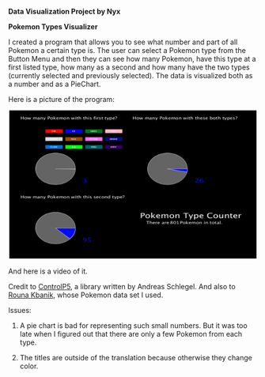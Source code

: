 **Data Visualization Project by Nyx**

**Pokemon Types Visualizer**

I created a program that allows you to see what number and part of all Pokemon a certain type is. 
The user can select a Pokemon type from the Button Menu and then they can see how many Pokemon, have this type
at a first listed type, how many as a second and how many have the two types (currently selected and previously selected).
The data is visualized both as a number and as a PieChart.

Here is a picture of the program:
<p align="center">
  <img src="pokemon_counter.png" width="500" height = "300" title="Pokemon Type Counter">
</p>

And here is a video of it. 

Credit to [ControlP5](http://www.sojamo.de/libraries/controlP5/), a library written by Andreas Schlegel. 
And also to [Rouna Kbanik](https://www.kaggle.com/rounakbanik/pokemon), whose Pokemon data set I used. 

Issues: 

1. A pie chart is bad for representing such small numbers. But it was too late when I figured out that there are only a few Pokemon from each type.

2. The titles are outside of the translation because otherwise they change color. 
